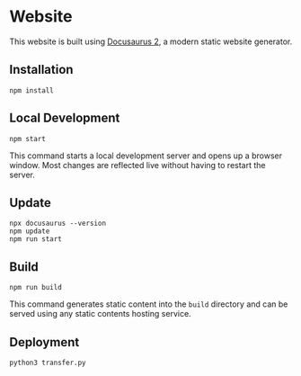# Website

This website is built using [Docusaurus 2](https://docusaurus.io/), a modern static website generator.

## Installation

```console
npm install
```

## Local Development

```console
npm start
```

This command starts a local development server and opens up a browser window. Most changes are reflected live without having to restart the server.

## Update

```console
npx docusaurus --version
npm update
npm run start
```

## Build

```console
npm run build
```

This command generates static content into the `build` directory and can be served using any static contents hosting service.

## Deployment

```
python3 transfer.py
```
